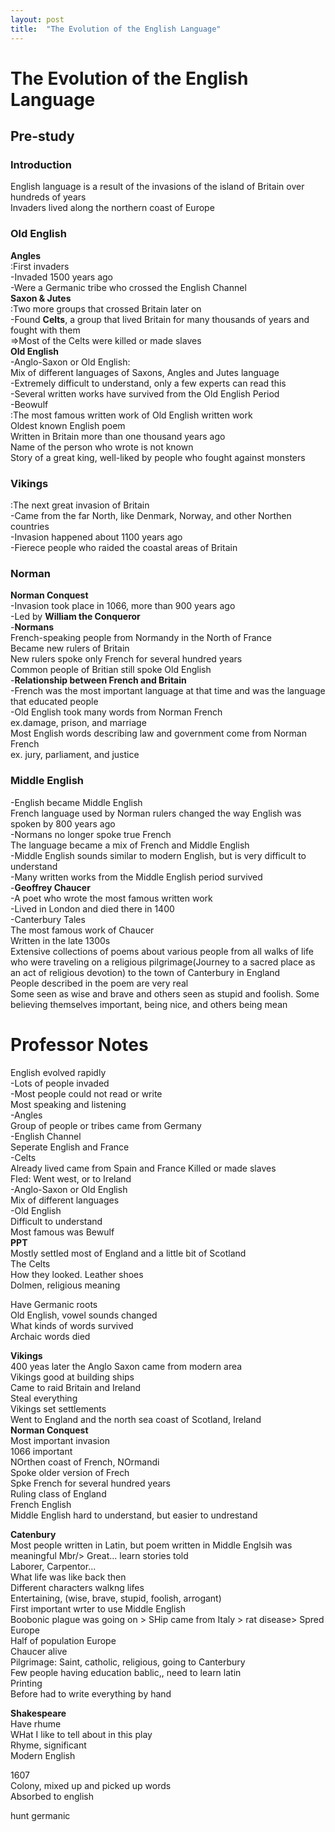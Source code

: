 ```yaml
---
layout: post
title:  "The Evolution of the English Language"
---
```


# The Evolution of the English Language
## Pre-study
### Introduction <br/>
English language is a result of the invasions of the island of Britain over hundreds of years <br/>
Invaders lived along the northern coast of Europe <br/>

### Old English 
**Angles** <br/>
:First invaders <br/>
-Invaded 1500 years ago <br/>
-Were a Germanic tribe who crossed the English Channel <br/>
**Saxon & Jutes** <br/>
:Two more groups that crossed Britain later on <br/>
-Found **Celts**, a group that lived Britain for many thousands of years and fought with them <br/>
=>Most of the Celts were killed or made slaves <br/>
**Old English** <br/>
-Anglo-Saxon or Old English: <br/>
Mix of different languages of Saxons, Angles and Jutes language <br/>
-Extremely difficult to understand, only a few experts can read this <br/>
-Several written works have survived from the Old English Period <br/>
-Beowulf <br/>
:The most famous written work of Old English written work <br/>
Oldest known English poem <br/>
Written in Britain more than one thousand years ago <br/>
Name of the person who wrote is not known <br/>
Story of a great king, well-liked by people who fought against monsters <br/>

### Vikings <br/>
:The next great invasion of Britain <br/>
-Came from the far North, like Denmark, Norway, and other Northen countries <br/>
-Invasion happened about 1100 years ago <br/>
-Fierece people who raided the coastal areas of Britain <br/>

### Norman
**Norman Conquest** <br/>
-Invasion took place in 1066, more than 900 years ago <br/>
-Led by **William the Conqueror** <br/>
-**Normans** <br/>
French-speaking people from Normandy in the North of France <br/>
Became new rulers of Britain <br/>
New rulers spoke only French for several hundred years <br/>
Common people of Britian still spoke Old English <br/>
-**Relationship between French and Britain** <br/>
-French was the most important language at that time and was the language that educated people <br/>
-Old English took many words from Norman French <br/>
ex.damage, prison, and marriage <br/>
Most English words describing law and government come from Norman French <br/>
ex. jury, parliament, and justice <br/>

### Middle English
-English became Middle English <br/>
French language used by Norman rulers changed the way English was spoken by 800 years ago <br/>
-Normans no longer spoke true French <br/>
The language became a mix of French and Middle English <br/>
-Middle English sounds similar to modern English, but is very difficult to understand <br/>
-Many written works from the Middle English period survived <br/>
-**Geoffrey Chaucer** <br/>
-A poet who wrote the most famous written work <br/>
-Lived in London and died there in 1400 <br/>
-Canterbury Tales <br/>
The most famous work of Chaucer <br/>
Written in the late 1300s <br/>
Extensive collections of poems about various people from all walks of life who were traveling on a religious pilgrimage(Journey to a sacred place as an act of religious devotion) to the town of Canterbury in England <br/>
People described in the poem are very real <br/>
Some seen as wise and brave and others seen as stupid and foolish. Some believing themselves important, being nice, and others being mean <br/>






# Professor Notes
English evolved rapidly <br/>
-Lots of people invaded <br/>
-Most people could not read or write <br/>
Most speaking and listening <br/>
-Angles <br/>
Group of people or tribes came from Germany <br/>
-English Channel <br/>
Seperate English and France <br/>
-Celts <br/>
Already lived came from Spain and France <be/>
Killed or made slaves <br/>
Fled: Went west, or to Ireland <br/>
-Anglo-Saxon or Old English <br/>
Mix of different languages <br/>
-Old English <br/>
Difficult to understand <br/>
Most famous was Bewulf <br/>
**PPT** <br/>
Mostly settled most of England and a little bit of Scotland <br/>
The Celts <br/>
How they looked. Leather shoes <br/>
Dolmen, religious meaning <br/>

Have Germanic roots <br/>
Old English, vowel sounds changed <br/>
What kinds of words survived <br/>
Archaic words died <br/>

**Vikings** <br/>
400 yeas later the Anglo Saxon came from modern area <br/>
Vikings good at building ships <br/>
Came to raid Britain and Ireland <br/>
Steal everything <br/>
Vikings set settlements <br/>
Went to England and the north sea coast of Scotland, Ireland <br/>
**Norman Conquest** <br/>
Most important invasion <br/>
1066 important <br/>
NOrthen coast of French, NOrmandi <br/>
Spoke older version of Frech <br/>
Spke French for several hundred years <br/>
Ruling class of England <br/>
French English <br/>
Middle English hard to understand, but easier to undrestand <br/>

**Catenbury** <br/> 
Most people written in Latin, but poem written in Middle Englsih was meaningful Mbr/>
Great... learn stories told <br/>
Laborer, Carpentor... <br/>
What life was like back then <br/>
Different characters walkng lifes <br/>
Entertaining, (wise, brave, stupid, foolish, arrogant) <br/>
First important wrter to use Middle English <br/>
Boobonic plague was going on > SHip came from Italy > rat disease> Spred Europe <br/>
Half of population Europe <br/>
Chaucer alive <br/>
Pilgrimage: Saint, catholic, religious, going to Canterbury <br/>
Few people having education bablic,, need to learn latin <br/>
Printing <br/>
Before had to write everything by hand <br/>


**Shakespeare** <br/>
Have rhume <br/>
WHat I like to tell about in this play <br/>
Rhyme, significant <br/>
Modern English <br/>


1607 <br/>
Colony, mixed up and picked up words <br/>
Absorbed to english <br/>

hunt germanic <br/>



